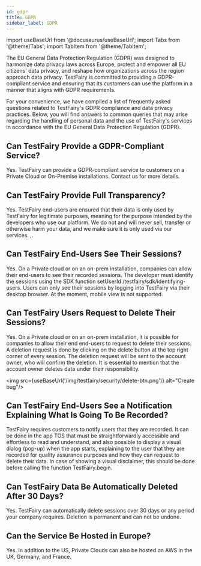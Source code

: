 ```yaml
---
id: gdpr
title: GDPR
sidebar_label: GDPR
---
```


import useBaseUrl from '@docusaurus/useBaseUrl';
import Tabs from '@theme/Tabs';
import TabItem from '@theme/TabItem';

The EU General Data Protection Regulation (GDPR) was designed to harmonize data privacy laws across Europe, protect and empower all EU citizens' data privacy, and reshape how organizations across the region approach data privacy. TestFairy is committed to providing a GDPR-compliant service and ensuring that its customers can use the platform in a manner that aligns with GDPR requirements.

For your convenience, we have compiled a list of frequently asked questions related to TestFairy's GDPR compliance and data privacy practices. Below, you will find answers to common queries that may arise regarding the handling of personal data and the use of TestFairy's services in accordance with the EU General Data Protection Regulation (GDPR).

## Can TestFairy Provide a GDPR-Compliant Service?

Yes. TestFairy can provide a GDPR-compliant service to customers on a Private Cloud or On-Premise installations. Contact us for more details.

## Can TestFairy Provide Full Transparency?

Yes. TestFairy end-users are ensured that their data is only used by TestFairy for legitimate purposes, meaning for the purpose intended by the developers who use our platform. We do not and will never sell, transfer or otherwise harm your data, and we make sure it is only used via our services.
,.

## Can TestFairy End-Users See Their Sessions?

Yes. On a Private cloud or on an on-prem installation, companies can allow their end-users to see their recorded sessions. The developer must identify the sessions using the SDK function setUserId /testfairy/sdk/identifying-users.
Users can only see their sessions by logging into TestFairy via their desktop browser. At the moment, mobile view is not supported.

## Can TestFairy Users Request to Delete Their Sessions?

Yes. On a Private cloud or on an on-prem installation, it is possible for companies to allow their end end-users to request to delete their sessions. A deletion request is done by clicking on the delete button at the top right corner of every session.
The deletion request will be sent to the account owner, who will confirm the deletion.
It is essential to mention that the account owner deletes data under their responsibility.

<img src={useBaseUrl('/img/testfairy/security/delete-btn.png')} alt="Create bug"/>

## Can TestFairy End-Users See a Notification Explaining What Is Going To Be Recorded?

TestFairy requires customers to notify users that they are recorded. It can be done in the app TOS that must be straightforwardly accessible and effortless to read and understand, and also possible to display a visual dialog (pop-up) when the app starts, explaining to the user that they are recorded for quality assurance purposes and how they can request to delete their data.
In case of showing a visual disclaimer, this should be done before calling the function TestFairy.begin.

## Can TestFairy Data Be Automatically Deleted After 30 Days?

Yes. TestFairy can automatically delete sessions over 30 days or any period your company requires. Deletion is permanent and can not be undone.

## Can the Service Be Hosted in Europe?

Yes. In addition to the US, Private Clouds can also be hosted on AWS in the UK, Germany, and France.
